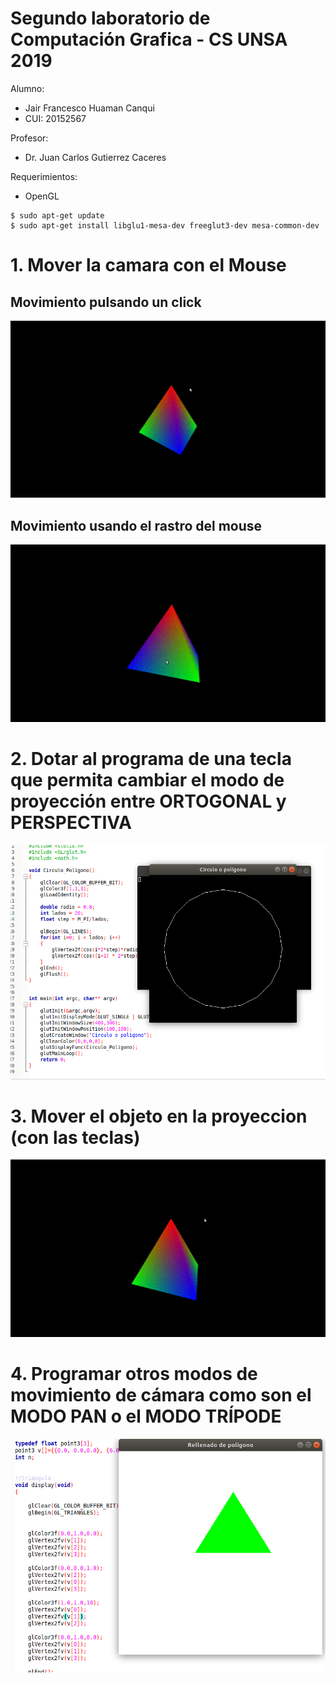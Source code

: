 # Segundo laboratorio de Computación Grafica - CS UNSA 2019

Alumno:
- Jair Francesco Huaman Canqui
- CUI: 20152567

Profesor: 
- Dr. Juan Carlos Gutierrez Caceres

Requerimientos:
- OpenGL

```
$ sudo apt-get update
$ sudo apt-get install libglu1-mesa-dev freeglut3-dev mesa-common-dev
```

# 1. Mover la camara con el Mouse

## Movimiento pulsando un click
![grafica_linea](imagenes/mov_clickmouse.gif)

## Movimiento usando el rastro del mouse
![grafica_linea](imagenes/mov_movmouse.gif)

# 2. Dotar al programa de una tecla que permita cambiar el modo de proyección entre ORTOGONAL y PERSPECTIVA

![grafica_circunferencia](imagenes/grafica_circulo.png)

# 3. Mover el objeto en la proyeccion (con las teclas)

![grafica_traslacion](imagenes/mov_teclas.gif)


# 4. Programar otros modos de movimiento de cámara como son el MODO PAN o el MODO TRÍPODE

![rellenado_poligonos](imagenes/grafica_rellenadopoligono.png)


